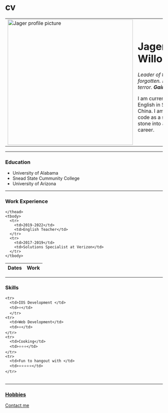 # cv
<!DOCTYPE html>
<html lang="en" dir="ltr">

<head>
  <meta charset="utf-8">
  <title>Jager's Personal Site</title>
</head>

<body>

  <table cellspacing="12">
    <tr>
      <td><img src="jager.png" width="400" height="400" alt="Jager profile picture"></td>
      <td>
        <h1>Jager Willoughby</h1>
        <p><em>Leader of the forgotten. Master of terror. <strong>Gainz Goblin.</strong> </em></p>
        <p>I am currently teaching English in Shenzhen, China. I am learning to code as a stepping stone into a new career. </p>
      </td>
    </tr>
  </table>


  <hr noshade size="2" />
  <h3>Education</h3>
  <ul>
    <li>University of Alabama</li>
    <li>Snead State Cummunity College</li>
    <li>University of Arizona</li>
  </ul>
<hr noshade size="2">
  <h3>Work Experience</h3>
  <table cellspacing="10">
    <thead>
      <tr>
        <th>Dates</th>
        <th>Work</th>
      </tr>

    </thead>
    <tbody>
      <tr>
        <td>2019-2022</td>
        <td>English Teacher</td>
      </tr>
      <tr>
        <td>2017-2019</td>
        <td>Solutions Specialist at Verizon</td>
      </tr>
    </tbody>
  </table>
  <hr noshade size="2">
  <h3>Skills</h3>
  <table cellspacing="6">

    <tr>
      <td>IOS Development </td>
      <td>⭐</td>
      </tr>
    <tr>
      <td>Web Development</td>
      <td>⭐</td>
    </tr>
    <tr>
      <td>Cooking</td>
      <td>⭐⭐⭐</td>
    </tr>
    <tr>
      <td>Fun to hangout with </td>
      <td>⭐⭐⭐⭐⭐</td>
    </tr>
  </table>
    <hr noshade size="2" />


</body>
<h3><a href="hobbies.html">Hobbies</a></h3>
<a href="contact.html">Contact me</a>

</html>
